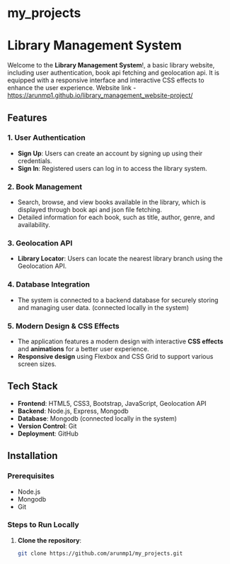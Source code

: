# my_projects

# Library Management System

Welcome to the **Library Management System**!, a basic library website, including user authentication, book api fetching and geolocation api. It is equipped with a responsive interface and interactive CSS effects to enhance the user experience. Website link - https://arunmp1.github.io/library_management_website-project/

## Features

### 1. User Authentication
- **Sign Up**: Users can create an account by signing up using their credentials.
- **Sign In**: Registered users can log in to access the library system.

### 2. Book Management
- Search, browse, and view books available in the library, which is displayed through book api and json file fetching. 
- Detailed information for each book, such as title, author, genre, and availability.

### 3. Geolocation API
- **Library Locator**: Users can locate the nearest library branch using the Geolocation API.

### 4. Database Integration
- The system is connected to a backend database for securely storing and managing user data. (connected locally in the system)

### 5. Modern Design & CSS Effects
- The application features a modern design with interactive **CSS effects** and **animations** for a better user experience.
- **Responsive design** using Flexbox and CSS Grid to support various screen sizes.

## Tech Stack

- **Frontend**: HTML5, CSS3, Bootstrap, JavaScript, Geolocation API
- **Backend**: Node.js, Express, Mongodb
- **Database**: Mongodb (connected locally in the system)
- **Version Control**: Git
- **Deployment**: GitHub

## Installation

### Prerequisites
- Node.js 
- Mongodb
- Git

### Steps to Run Locally

1. **Clone the repository**:
   ```bash
   git clone https://github.com/arunmp1/my_projects.git
